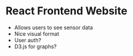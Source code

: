 # React Frontend Website

* Allows users to see sensor data
* Nice visual format
* User auth?
* D3.js for graphs?